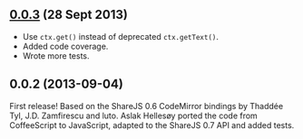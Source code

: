 ## [0.0.3](https://github.com/share/share-codemirror/compare/v0.0.2...v0.0.3) (28 Sept 2013)

* Use `ctx.get()` instead of deprecated `ctx.getText()`.
* Added code coverage.
* Wrote more tests.

## 0.0.2 (2013-09-04)

First release! Based on the ShareJS 0.6 CodeMirror bindings by Thaddée Tyl, J.D. Zamfirescu
and luto. Aslak Hellesøy ported the code from CoffeeScript to JavaScript, adapted to the
ShareJS 0.7 API and added tests.
